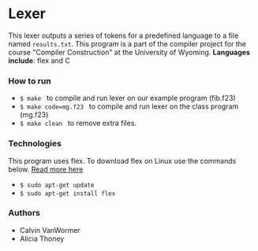 # Lexer
This lexer outputs a series of tokens for a predefined language to a file named `results.txt`. This program is a part of the compiler project for the course "Compiler Construction" at the University of Wyoming. **Languages include**: flex and C

### How to run
- `$ make ` to compile and run lexer on our example program (fib.f23)
- `$ make code=mg.f23 ` to compile and run lexer on the class program (mg.f23)
- `$ make clean ` to remove extra files.

### Technologies
This program uses flex. To download flex on Linux use the commands below. [Read more here](https://www.geeksforgeeks.org/flex-fast-lexical-analyzer-generator/)
- `$ sudo apt-get update`
- `$ sudo apt-get install flex`

### Authors
- Calvin VanWormer
- Alicia Thoney
